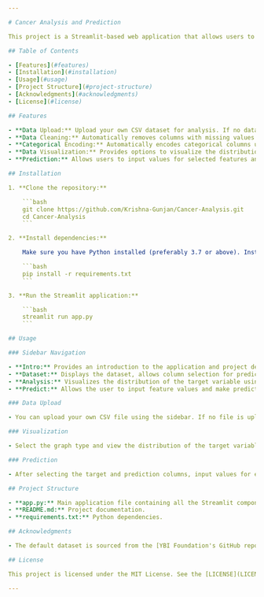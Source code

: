 ```yaml
---

# Cancer Analysis and Prediction

This project is a Streamlit-based web application that allows users to analyze and predict cancer diagnoses. Users can upload their own dataset, explore the data, visualize different distributions, and make predictions using Linear Regression.

## Table of Contents

- [Features](#features)
- [Installation](#installation)
- [Usage](#usage)
- [Project Structure](#project-structure)
- [Acknowledgments](#acknowledgments)
- [License](#license)

## Features

- **Data Upload:** Upload your own CSV dataset for analysis. If no dataset is uploaded, a default cancer dataset is used.
- **Data Cleaning:** Automatically removes columns with missing values and columns that contain a single unique value.
- **Categorical Encoding:** Automatically encodes categorical columns using Label Encoding.
- **Data Visualization:** Provides options to visualize the distribution of the target variable using Line Charts, Bar Charts, Histograms, and Pie Charts.
- **Prediction:** Allows users to input values for selected features and predicts the target variable using Linear Regression. Displays performance metrics like Mean Squared Error (MSE) and R-squared.

## Installation

1. **Clone the repository:**

    ```bash
    git clone https://github.com/Krishna-Gunjan/Cancer-Analysis.git
    cd Cancer-Analysis
    ```

2. **Install dependencies:**

    Make sure you have Python installed (preferably 3.7 or above). Install the required Python packages using:

    ```bash
    pip install -r requirements.txt
    ```

3. **Run the Streamlit application:**

    ```bash
    streamlit run app.py
    ```

## Usage

### Sidebar Navigation

- **Intro:** Provides an introduction to the application and project details.
- **Dataset:** Displays the dataset, allows column selection for prediction, and highlights the selected columns.
- **Analysis:** Visualizes the distribution of the target variable using various chart types.
- **Predict:** Allows the user to input feature values and make predictions using a trained Linear Regression model.

### Data Upload

- You can upload your own CSV file using the sidebar. If no file is uploaded, the app uses a default cancer dataset.

### Visualization

- Select the graph type and view the distribution of the target variable in the Analysis section.

### Prediction

- After selecting the target and prediction columns, input values for each feature, and click "Predict" to get the prediction result and performance metrics.

## Project Structure

- **app.py:** Main application file containing all the Streamlit components and logic.
- **README.md:** Project documentation.
- **requirements.txt:** Python dependencies.

## Acknowledgments

- The default dataset is sourced from the [YBI Foundation's GitHub repository](https://github.com/YBIFoundation/Dataset).

## License

This project is licensed under the MIT License. See the [LICENSE](LICENSE) file for more details.

---
```


